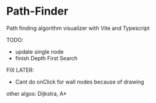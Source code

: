 # Path-Finder
Path finding algorithm visualizer with Vite and Typescript 


TODO: 
* update single node
* finish Depth First Search

FIX LATER:
* Cant do onClick for wall nodes because of drawing

other algos: Dijkstra, A*

